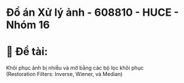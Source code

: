 # Đồ án Xử lý ảnh - 608810 - HUCE - Nhóm 16

# 🌰 Đề tài:
Khôi phục ảnh bị nhiễu và mờ bằng các bộ lọc khôi phục <br> (Restoration Filters: Inverse, Wiener, và Median)


